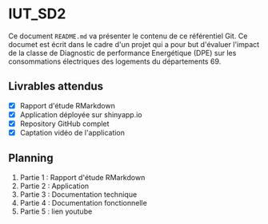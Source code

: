 # IUT_SD2

Ce document `README.md` va présenter le contenu de ce référentiel Git.
Ce documet est écrit dans le cadre d'un projet qui a pour but d'évaluer l'impact de la classe de Diagnostic de performance Energétique (DPE) sur les consommations électriques des logements du départements 69.

## Livrables attendus 

- [x] Rapport d'étude RMarkdown
- [x] Application déployée sur shinyapp.io
- [x] Repository GitHub complet
- [x] Captation vidéo de l'application

## Planning

1. Partie 1 : Rapport d'étude RMarkdown
2. Partie 2 : Application 
3. Partie 3 : Documentation technique
4. Partie 4 : Documentation fonctionnelle
5. Partie 5 : lien youtube

